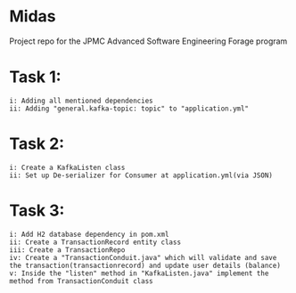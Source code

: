 # Midas
Project repo for the JPMC Advanced Software Engineering Forage program

# Task 1:
    i: Adding all mentioned dependencies
    ii: Adding "general.kafka-topic: topic" to "application.yml"

# Task 2:
    i: Create a KafkaListen class
    ii: Set up De-serializer for Consumer at application.yml(via JSON)
# Task 3:
    i: Add H2 database dependency in pom.xml
    ii: Create a TransactionRecord entity class
    iii: Create a TransactionRepo
    iv: Create a "TransactionConduit.java" which will validate and save the transaction(transactionrecord) and update user details (balance)
    v: Inside the "listen" method in "KafkaListen.java" implement the method from TransactionConduit class